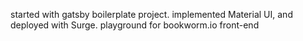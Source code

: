 started with gatsby boilerplate project.
implemented Material UI, and deployed with Surge.
playground for bookworm.io front-end
